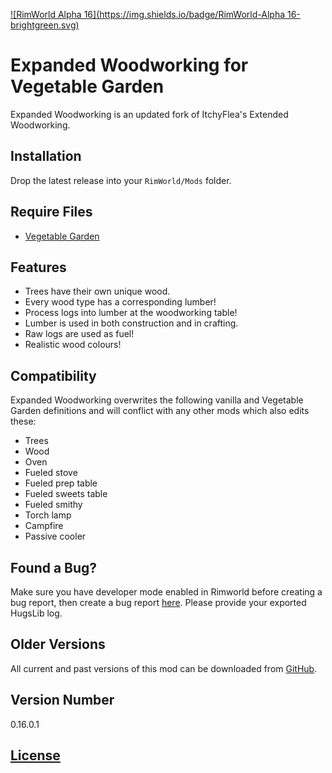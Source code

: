 [![RimWorld Alpha 16](https://img.shields.io/badge/RimWorld-Alpha 16-brightgreen.svg)](http://rimworldgame.com/)

# Expanded Woodworking for Vegetable Garden
Expanded Woodworking is an updated fork of ItchyFlea's Extended Woodworking.

## Installation
Drop the latest release into your `RimWorld/Mods` folder.

## Require Files
- [Vegetable Garden](https://ludeon.com/forums/index.php?topic=12934.0)

## Features
- Trees have their own unique wood.
- Every wood type has a corresponding lumber!
- Process logs into lumber at the woodworking table!
- Lumber is used in both construction and in crafting.
- Raw logs are used as fuel!
- Realistic wood colours!

## Compatibility
Expanded Woodworking overwrites the following vanilla and Vegetable Garden definitions and will conflict with any other mods which also edits these:

- Trees
- Wood
- Oven
- Fueled stove
- Fueled prep table
- Fueled sweets table
- Fueled smithy
- Torch lamp
- Campfire
- Passive cooler

## Found a Bug?
Make sure you have developer mode enabled in Rimworld before creating a bug report, then create a bug report [here](https://github.com/Qwynn/ExpandedWoodworkingVG/issues). Please provide your exported HugsLib log.

## Older Versions
All current and past versions of this mod can be downloaded from [GitHub](https://github.com/Qwynn/ExpandedWoodworkingVG/releases).

## Version Number
0.16.0.1

## [License](https://creativecommons.org/licenses/by-nc-sa/4.0/)
